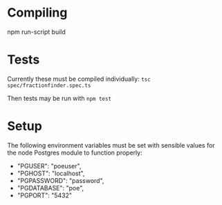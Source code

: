 # Compiling

npm run-script build

# Tests

Currently these must be compiled individually:
`tsc spec/fractionfinder.spec.ts`

Then tests may be run with
`npm test`

# Setup


The following environment variables must be set with sensible values for the node Postgres module to function properly:

* "PGUSER": "poeuser",
* "PGHOST": "localhost",
* "PGPASSWORD": "password",
* "PGDATABASE": "poe",
* "PGPORT": "5432"
 
